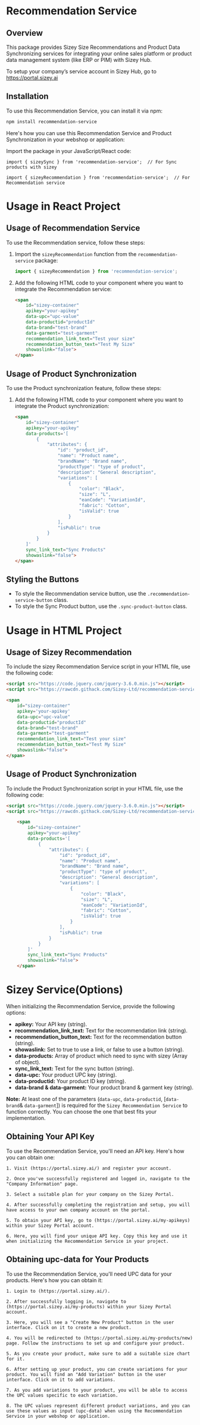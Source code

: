 # Recommendation Service

## Overview

This package provides Sizey Size Recommendations and Product Data Synchronizing services for integrating your online sales platform or product data management system (like ERP or PIM) with Sizey Hub.

To setup your company’s service account in Sizey Hub, go to https://portal.sizey.ai

## Installation

To use this Recommendation Service, you can install it via npm:

```bash
npm install recommendation-service

```
Here's how you can use this Recommendation Service and Product Synchronization in your webshop or application:

Import the package in your JavaScript/React code:

    import { sizeySync } from 'recommendation-service';  // For Sync products with sizey

    import { sizeyRecommendation } from 'recommendation-service';  // For Recommendation service


# Usage in React Project

## Usage of Recommendation Service

To use the Recommendation service, follow these steps:

1. Import the `sizeyRecommendation` function from the `recommendation-service` package:

    ```javascript
    import { sizeyRecommendation } from 'recommendation-service';
    ```

2. Add the following HTML code to your component where you want to integrate the Recommendation service:

    ```html
    <span
        id="sizey-container" 
        apikey="your-apikey"
        data-upc="upc-value"
        data-productid="productId"
        data-brand="test-brand"
        data-garment="test-garment"
        recommendation_link_text="Test your size"
        recommendation_button_text="Test My Size"
        showaslink="false">
    </span>
    ```

## Usage of Product Synchronization

To use the Product synchronization feature, follow these steps:

1. Add the following HTML code to your component where you want to integrate the Product synchronization:

    ```html
    <span 
        id="sizey-container" 
        apikey="your-apikey"
        data-products='[
            {
                "attributes": {
                    "id": "product_id",
                    "name": "Product name",
                    "brandName": "Brand name",
                    "productType": "type of product",
                    "description": "General description",
                    "variations": [
                        {
                            "color": "Black",
                            "size": "L",
                            "eanCode": "VariationId",
                            "fabric": "Cotton",
                            "isValid": true
                        }
                    ],
                    "isPublic": true
                }
            }
        ]'
        sync_link_text="Sync Products"
        showaslink="false">
    </span>
    ```

## Styling the Buttons
 - To style the Recommendation service button, use the `.recommendation-service-button` class.
 - To style the Sync Product button, use the `.sync-product-button` class.

# Usage in HTML Project

## Usage of Sizey Recommendation

To include the sizey Recommendation Service script in your HTML file, use the following code:

```html
<script src="https://code.jquery.com/jquery-3.6.0.min.js"></script>
<script src="https://rawcdn.githack.com/Sizey-Ltd/recommendation-service-package/5a62a06770c76a1cdbcf2fd1aa16bee8b999151e/sizey-recommendation.min.js"></script>

<span 
    id="sizey-container" 
    apikey='your-apikey'
    data-upc="upc-value"
    data-productid="productId"
    data-brand="test-brand"
    data-garment="test-garment"
    recommendation_link_text="Test your size"
    recommendation_button_text="Test My Size"
    showaslink="false">
</span>
```

## Usage of Product Synchronization

To include the Product Synchronization script in your HTML file, use the following code:
 
```html
<script src="https://code.jquery.com/jquery-3.6.0.min.js"></script>
<script src="https://rawcdn.githack.com/Sizey-Ltd/recommendation-service-package/5a62a06770c76a1cdbcf2fd1aa16bee8b999151e/sizey-sync-html.min.js" type="module"></script>

    <span 
        id="sizey-container" 
        apikey="your-apikey"
        data-products='[
            {
                "attributes": {
                    "id": "product_id",
                    "name": "Product name",
                    "brandName": "Brand name",
                    "productType": "type of product",
                    "description": "General description",
                    "variations": [
                        {
                            "color": "Black",
                            "size": "L",
                            "eanCode": "VariationId",
                            "fabric": "Cotton",
                            "isValid": true
                        }
                    ],
                    "isPublic": true
                }
            }
        ]'
        sync_link_text="Sync Products"
        showaslink="false">
    </span>
```




# Sizey Service(Options)

When initializing the Recommendation Service, provide the following options:

- **apikey:** Your API key (string).
- **recommendation_link_text:** Text for the recommendation link (string).
- **recommendation_button_text:** Text for the recommendation button (string).
- **showaslink:** Set to true to use a link, or false to use a button (string).
- **data-products:** Array of product which need to sync with sizey (Array of object).
- **sync_link_text:** Text for the sync button (string).
- **data-upc:** Your product UPC key (string).
- **data-productid:** Your product ID key (string).
- **data-brand & data-garment:** Your product brand & garment key (string).

**Note:** At least one of the parameters (`data-upc`, `data-productid`, [`data-brand`& `data-garment`]) is required for the `Sizey Recommendation Service` to function correctly. You can choose the one that best fits your implementation.

## Obtaining Your API Key

To use the Recommendation Service, you'll need an API key. Here's how you can obtain one:

    1. Visit (https://portal.sizey.ai/) and register your account.

    2. Once you've successfully registered and logged in, navigate to the "Company Information" page.

    3. Select a suitable plan for your company on the Sizey Portal.

    4. After successfully completing the registration and setup, you will have access to your own company account on the portal.

    5. To obtain your API key, go to (https://portal.sizey.ai/my-apikeys) within your Sizey Portal account.

    6. Here, you will find your unique API key. Copy this key and use it when initializing the Recommendation Service in your project.


## Obtaining upc-data for Your Products

To use the Recommendation Service, you'll need UPC data for your products. Here's how you can obtain it:

    1. Login to (https://portal.sizey.ai/).

    2. After successfully logging in, navigate to (https://portal.sizey.ai/my-products) within your Sizey Portal account.

    3. Here, you will see a "Create New Product" button in the user interface. Click on it to create a new product.

    4. You will be redirected to (https://portal.sizey.ai/my-products/new) page. Follow the instructions to set up and configure your product.

    5. As you create your product, make sure to add a suitable size chart for it.

    6. After setting up your product, you can create variations for your product. You will find an "Add Variation" button in the user interface. Click on it to add variations.

    7. As you add variations to your product, you will be able to access the UPC values specific to each variation.

    8. The UPC values represent different product variations, and you can use these values as input (upc-data) when using the Recommendation Service in your webshop or application.



